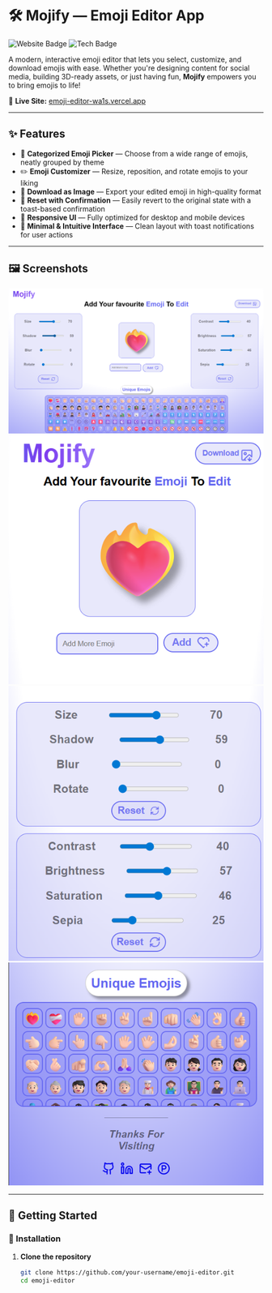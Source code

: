 # 🛠️ Mojify — Emoji Editor App

![Website Badge](https://img.shields.io/badge/Live-Visit%20Now-brightgreen?style=for-the-badge&logo=vercel&link=https://emoji-editor-wa1s.vercel.app/)
![Tech Badge](https://img.shields.io/badge/Built%20With-React-blue?style=for-the-badge&logo=react)

A modern, interactive emoji editor that lets you select, customize, and download emojis with ease. Whether you're designing content for social media, building 3D-ready assets, or just having fun, **Mojify** empowers you to bring emojis to life!

🔗 **Live Site:** [emoji-editor-wa1s.vercel.app](https://emoji-editor-wa1s.vercel.app/)

---

## ✨ Features

- 🎨 **Categorized Emoji Picker** — Choose from a wide range of emojis, neatly grouped by theme
- ✏️ **Emoji Customizer** — Resize, reposition, and rotate emojis to your liking
- 💾 **Download as Image** — Export your edited emoji in high-quality format
- 🔄 **Reset with Confirmation** — Easily revert to the original state with a toast-based confirmation
- 📱 **Responsive UI** — Fully optimized for desktop and mobile devices
- 🧠 **Minimal & Intuitive Interface** — Clean layout with toast notifications for user actions

---

## 🖼️ Screenshots

<img src="./src/assets/desktop.png" alt="Mojify App Screenshot" width="600"/>
<img src="./src/assets/mobile-1.png" alt="Mojify App Screenshot" width="600"/>
<img src="./src/assets/mobile-2.png" alt="Mojify App Screenshot" width="600"/>
<img src="./src/assets/mobile-3.png" alt="Mojify App Screenshot" width="600"/>

---

## 🚀 Getting Started

### 🔧 Installation

1. **Clone the repository**
   ```bash
   git clone https://github.com/your-username/emoji-editor.git
   cd emoji-editor
